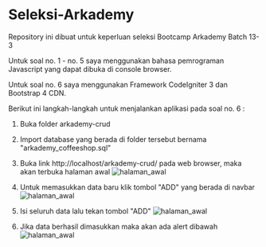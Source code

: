# Seleksi-Arkademy
Repository ini dibuat untuk keperluan seleksi Bootcamp Arkademy Batch 13-3

Untuk soal no. 1 - no. 5 saya menggunakan bahasa pemrograman Javascript yang dapat dibuka di console browser.

Untuk soal no. 6 saya menggunakan Framework CodeIgniter 3 dan Bootstrap 4 CDN.

Berikut ini langkah-langkah untuk menjalankan aplikasi pada soal no. 6 :

1. Buka folder arkademy-crud

2. Import database yang berada di folder tersebut bernama "arkademy_coffeeshop.sql"

3. Buka link http://localhost/arkademy-crud/ pada web browser, maka akan terbuka halaman awal
![halaman_awal](https://i.ibb.co/5nB5kGt/halaman-awal.png)

4. Untuk memasukkan data baru klik tombol "ADD" yang berada di navbar
![halaman_awal](https://i.ibb.co/MRBp8wn/navbar.png)

5. Isi seluruh data lalu tekan tombol "ADD"
![halaman_awal](https://i.ibb.co/xfM0KmC/add-data.png)

6. Jika data berhasil dimasukkan maka akan ada alert dibawah
![halaman_awal](https://i.ibb.co/THsqGK5/berhasil-ditambah.png)

